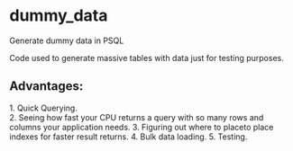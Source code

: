 # dummy_data
Generate dummy data in PSQL

Code used to generate massive tables with data just for testing purposes. 

<h2>Advantages:</h2>
1. Quick Querying.<br>
2. Seeing how fast your CPU returns a query with so many rows and columns your application needs.
3. Figuring out where to placeto place indexes for faster result returns.
4. Bulk data loading.
5. Testing.
